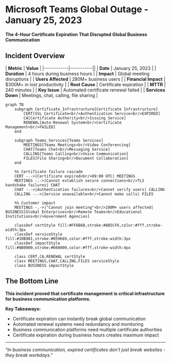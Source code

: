 # Microsoft Teams Global Outage - January 25, 2023

**The 4-Hour Certificate Expiration That Disrupted Global Business Communication**

## Incident Overview

| **Metric** | **Value** |
|------------|-----------||
| **Date** | January 25, 2023 |
| **Duration** | 4 hours during business hours |
| **Impact** | Global meeting disruptions |
| **Users Affected** | 280M+ business users |
| **Financial Impact** | $300M+ in lost productivity |
| **Root Cause** | Certificate expiration |
| **MTTR** | 240 minutes |
| **Key Issue** | Automated certificate renewal failed |
| **Services Down** | Meetings, chat, calling, file sharing |

```mermaid
graph TB
    subgraph Certificate_Infrastructure[Certificate Infrastructure]
        CERT[SSL Certificate<br/>Authentication Service<br/>EXPIRED]
        CA[Certificate Authority<br/>Issuing Service]
        RENEWAL[Auto-Renewal System<br/>Certificate Management<br/>FAILED]
    end

    subgraph Teams_Services[Teams Services]
        MEETINGS[Teams Meetings<br/>Video Conferencing]
        CHAT[Teams Chat<br/>Messaging Service]
        CALLING[Teams Calling<br/>Voice Communication]
        FILES[File Sharing<br/>Document Collaboration]
    end

    %% Certificate failure cascade
    CERT -.->|Certificate expired<br/>09:00 UTC| MEETINGS
    MEETINGS -.->|Cannot establish secure connections<br/>TLS handshake failures| CHAT
    CHAT -.->|Authentication failures<br/>Cannot verify users| CALLING
    CALLING -.->|Service unavailable<br/>Cannot make calls| FILES

    %% Customer impact
    MEETINGS -.->|"Cannot join meeting"<br/>280M+ users affected| BUSINESS[Global Enterprises<br/>Remote Teams<br/>Educational Institutions<br/>Government Agencies]

    classDef certStyle fill:#FF6B6B,stroke:#8B5CF6,color:#fff,stroke-width:3px
    classDef serviceStyle fill:#10B981,stroke:#059669,color:#fff,stroke-width:3px
    classDef impactStyle fill:#8B0000,stroke:#660000,color:#fff,stroke-width:4px

    class CERT,CA,RENEWAL certStyle
    class MEETINGS,CHAT,CALLING,FILES serviceStyle
    class BUSINESS impactStyle
```

## The Bottom Line

**This incident proved that certificate management is critical infrastructure for business communication platforms.**

**Key Takeaways:**
- Certificate expiration can instantly break global communication
- Automated renewal systems need redundancy and monitoring
- Business communication platforms need multiple certificate authorities
- Certificate expiration during business hours creates maximum impact

---

*"In business communication, expired certificates don't just break websites - they break workdays."*